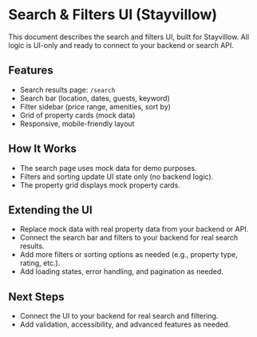 # Search & Filters UI (Stayvillow)

This document describes the search and filters UI, built for Stayvillow. All logic is UI-only and ready to connect to your backend or search API.

## Features
- Search results page: `/search`
- Search bar (location, dates, guests, keyword)
- Filter sidebar (price range, amenities, sort by)
- Grid of property cards (mock data)
- Responsive, mobile-friendly layout

## How It Works
- The search page uses mock data for demo purposes.
- Filters and sorting update UI state only (no backend logic).
- The property grid displays mock property cards.

## Extending the UI
- Replace mock data with real property data from your backend or API.
- Connect the search bar and filters to your backend for real search results.
- Add more filters or sorting options as needed (e.g., property type, rating, etc.).
- Add loading states, error handling, and pagination as needed.

## Next Steps
- Connect the UI to your backend for real search and filtering.
- Add validation, accessibility, and advanced features as needed. 